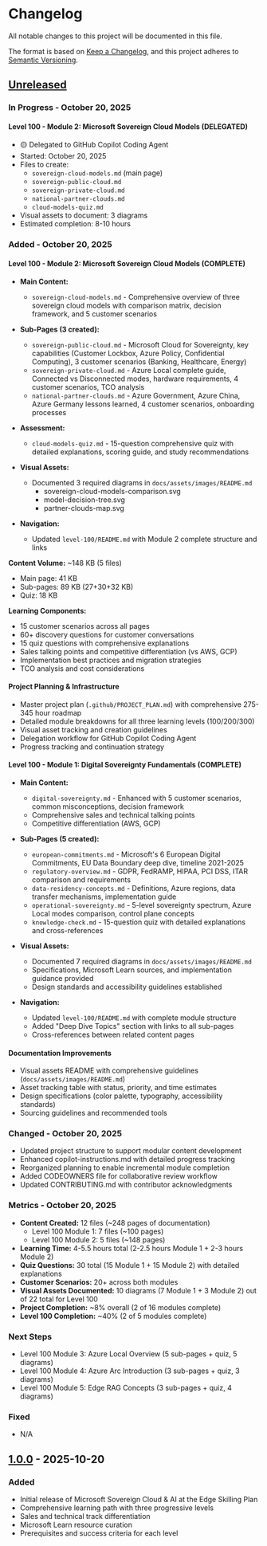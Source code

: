 # Changelog

All notable changes to this project will be documented in this file.

The format is based on [Keep a Changelog](https://keepachangelog.com/en/1.0.0/),
and this project adheres to [Semantic Versioning](https://semver.org/spec/v2.0.0.html).

## [Unreleased]

### In Progress - October 20, 2025

#### Level 100 - Module 2: Microsoft Sovereign Cloud Models (DELEGATED)
- 🟡 Delegated to GitHub Copilot Coding Agent
- Started: October 20, 2025
- Files to create:
  - `sovereign-cloud-models.md` (main page)
  - `sovereign-public-cloud.md`
  - `sovereign-private-cloud.md`
  - `national-partner-clouds.md`
  - `cloud-models-quiz.md`
- Visual assets to document: 3 diagrams
- Estimated completion: 8-10 hours

### Added - October 20, 2025

#### Level 100 - Module 2: Microsoft Sovereign Cloud Models (COMPLETE)
- **Main Content:**
  - `sovereign-cloud-models.md` - Comprehensive overview of three sovereign cloud models with comparison matrix, decision framework, and 5 customer scenarios
  
- **Sub-Pages (3 created):**
  - `sovereign-public-cloud.md` - Microsoft Cloud for Sovereignty, key capabilities (Customer Lockbox, Azure Policy, Confidential Computing), 3 customer scenarios (Banking, Healthcare, Energy)
  - `sovereign-private-cloud.md` - Azure Local complete guide, Connected vs Disconnected modes, hardware requirements, 4 customer scenarios, TCO analysis
  - `national-partner-clouds.md` - Azure Government, Azure China, Azure Germany lessons learned, 4 customer scenarios, onboarding processes
  
- **Assessment:**
  - `cloud-models-quiz.md` - 15-question comprehensive quiz with detailed explanations, scoring guide, and study recommendations
  
- **Visual Assets:**
  - Documented 3 required diagrams in `docs/assets/images/README.md`
    - sovereign-cloud-models-comparison.svg
    - model-decision-tree.svg
    - partner-clouds-map.svg
  
- **Navigation:**
  - Updated `level-100/README.md` with Module 2 complete structure and links

**Content Volume:** ~148 KB (5 files)
- Main page: 41 KB
- Sub-pages: 89 KB (27+30+32 KB)
- Quiz: 18 KB

**Learning Components:**
- 15 customer scenarios across all pages
- 60+ discovery questions for customer conversations
- 15 quiz questions with comprehensive explanations
- Sales talking points and competitive differentiation (vs AWS, GCP)
- Implementation best practices and migration strategies
- TCO analysis and cost considerations

#### Project Planning & Infrastructure
- Master project plan (`.github/PROJECT_PLAN.md`) with comprehensive 275-345 hour roadmap
- Detailed module breakdowns for all three learning levels (100/200/300)
- Visual asset tracking and creation guidelines
- Delegation workflow for GitHub Copilot Coding Agent
- Progress tracking and continuation strategy

#### Level 100 - Module 1: Digital Sovereignty Fundamentals (COMPLETE)
- **Main Content:**
  - `digital-sovereignty.md` - Enhanced with 5 customer scenarios, common misconceptions, decision framework
  - Comprehensive sales and technical talking points
  - Competitive differentiation (AWS, GCP)
  
- **Sub-Pages (5 created):**
  - `european-commitments.md` - Microsoft's 6 European Digital Commitments, EU Data Boundary deep dive, timeline 2021-2025
  - `regulatory-overview.md` - GDPR, FedRAMP, HIPAA, PCI DSS, ITAR comparison and requirements
  - `data-residency-concepts.md` - Definitions, Azure regions, data transfer mechanisms, implementation guide
  - `operational-sovereignty.md` - 5-level sovereignty spectrum, Azure Local modes comparison, control plane concepts
  - `knowledge-check.md` - 15-question quiz with detailed explanations and cross-references
  
- **Visual Assets:**
  - Documented 7 required diagrams in `docs/assets/images/README.md`
  - Specifications, Microsoft Learn sources, and implementation guidance provided
  - Design standards and accessibility guidelines established
  
- **Navigation:**
  - Updated `level-100/README.md` with complete module structure
  - Added "Deep Dive Topics" section with links to all sub-pages
  - Cross-references between related content pages

#### Documentation Improvements
- Visual assets README with comprehensive guidelines (`docs/assets/images/README.md`)
- Asset tracking table with status, priority, and time estimates
- Design specifications (color palette, typography, accessibility standards)
- Sourcing guidelines and recommended tools

### Changed - October 20, 2025
- Updated project structure to support modular content development
- Enhanced copilot-instructions.md with detailed progress tracking
- Reorganized planning to enable incremental module completion
- Added CODEOWNERS file for collaborative review workflow
- Updated CONTRIBUTING.md with contributor acknowledgments

### Metrics - October 20, 2025
- **Content Created:** 12 files (~248 pages of documentation)
  - Level 100 Module 1: 7 files (~100 pages)
  - Level 100 Module 2: 5 files (~148 pages)
- **Learning Time:** 4-5.5 hours total (2-2.5 hours Module 1 + 2-3 hours Module 2)
- **Quiz Questions:** 30 total (15 Module 1 + 15 Module 2) with detailed explanations
- **Customer Scenarios:** 20+ across both modules
- **Visual Assets Documented:** 10 diagrams (7 Module 1 + 3 Module 2) out of 22 total for Level 100
- **Project Completion:** ~8% overall (2 of 16 modules complete)
- **Level 100 Completion:** ~40% (2 of 5 modules complete)

### Next Steps
- Level 100 Module 3: Azure Local Overview (5 sub-pages + quiz, 5 diagrams)
- Level 100 Module 4: Azure Arc Introduction (3 sub-pages + quiz, 3 diagrams)
- Level 100 Module 5: Edge RAG Concepts (3 sub-pages + quiz, 4 diagrams)

### Fixed
- N/A

## [1.0.0] - 2025-10-20

### Added
- Initial release of Microsoft Sovereign Cloud & AI at the Edge Skilling Plan
- Comprehensive learning path with three progressive levels
- Sales and technical track differentiation
- Microsoft Learn resource curation
- Prerequisites and success criteria for each level

[Unreleased]: https://github.com/YOUR-ORG/microsoft-sovereign-cloud-brain-trek/compare/v1.0.0...HEAD
[1.0.0]: https://github.com/YOUR-ORG/microsoft-sovereign-cloud-brain-trek/releases/tag/v1.0.0
